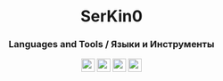 <h1 align="center"> SerKin0 </h1>

<div align="center">
<h3>Languages and Tools / Языки и Инструменты</h3>
<img src="https://img.shields.io/badge/Python-3776AB?style=for-the-badge&logo=python&logoColor=white" height=24>
<img src="https://img.shields.io/badge/latex-%23008080.svg?style=for-the-badge&logo=latex&logoColor=white" height=24>
<img src="https://img.shields.io/badge/Jupyter-orange?style=for-the-badge&logo=Jupyter&logoColor=white" height=24>
<img src="https://img.shields.io/badge/Matplotlib-%23ffffff.svg?style=for-the-badge&logo=Matplotlib&logoColor=black" height=24>
</div>
